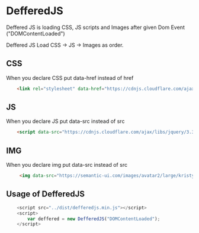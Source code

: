 # DefferedJS

Deffered JS is loading CSS, JS scripts and Images after given Dom Event ("DOMContentLoaded")

Deffered JS Load CSS -> JS -> Images as order.

## CSS
When you declare CSS put data-href instead of href
```html
    <link rel="stylesheet" data-href="https://cdnjs.cloudflare.com/ajax/libs/semantic-ui/2.4.1/semantic.min.css"/>
```

## JS
When you declare JS put data-src instead of src
```html
    <script data-src="https://cdnjs.cloudflare.com/ajax/libs/jquery/3.3.1/jquery.min.js"></script>
```

## IMG
When you declare img put data-src instead of src
```html
     <img data-src="https://semantic-ui.com/images/avatar2/large/kristy.png" />
```

## Usage of DefferedJS
```js
    <script src="../dist/defferedjs.min.js"></script>
    <script>
        var deffered = new DefferedJS("DOMContentLoaded");
    </script>
```